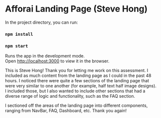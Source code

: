 # Afforai Landing Page (Steve Hong)

In the project directory, you can run:

### `npm install`
### `npm start`

Runs the app in the development mode.\
Open [http://localhost:3000](http://localhost:3000) to view it in the browser.

This is Steve Hong!  Thank you for letting me work on this assessment.  I included as much content from the landing
page as I could in the past 48 hours.  I noticed there were quite a few
sections of the landing page that were very similar to one another (for example, half text half image designs).  
I included those, but I also wanted to include other sections that had a diverse range of logic and functionality, 
such as the FAQ section.  

I sectioned off the areas of the landing page into different components, ranging from NavBar, FAQ, Dashboard, etc.
Thank you again!

